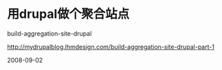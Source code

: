 # 用drupal做个聚合站点

build-aggregation-site-drupal

http://mydrupalblog.lhmdesign.com/build-aggregation-site-drupal-part-1


2008-09-02
